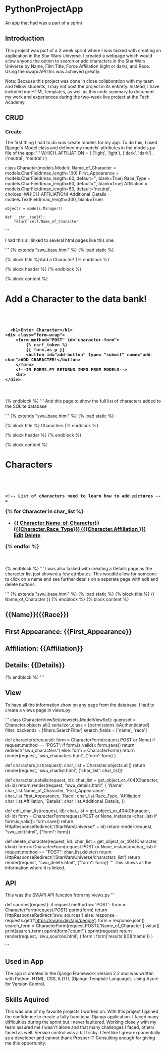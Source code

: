 # PythonProjectApp
 An app that had was a part of a sprint
 
 ## Introduction
 This project was part of a 2 week sprint where I was tasked with creating an application in the Star Wars Universe. I created a webpage which would allow anyone the option to search or add characters in the Star Wars Universe by Name, Film Title, Force Affiliation (light or dark), and Race. Using the swapi API this was achieved greatly.
 
 Note: Because this project was done in close collaboration with my team and fellow students, I may not post the project in its entirety. Instead, I have included my HTML templates, as well as this code summary to document my work and experiences during the two-week live project at the Tech Academy.
 
 
 ## CRUD
 ### Create
 The first thing I had to do was create models for my app. To do this, I used Django's Model class and defined my models' attributes in the models.py file of the app:
 '''
WHICH_AFFILIATION = (
    ('light', 'light'),
    ('dark', 'dark'),
    ('neutral', 'neutral')
)


class Character(models.Model):
    Name_of_Character = models.CharField(max_length=100)
    First_Appearance = models.CharField(max_length=60, default='', blank=True)
    Race_Type = models.CharField(max_length=60, default='', blank=True)
    Affiliation = models.CharField(max_length=60, default='neutral', choices=WHICH_AFFILIATION)
    Additional_Details = models.TextField(max_length=300, blank=True)

    objects = models.Manager()

    def __str__(self):
        return self.Name_of_Character
 '''
 
 I had this all linked to several html pages like this one:
 
 '''
 {% extends "swu_base.html" %}
{% load static %}

{% block title %}Add a Character! {% endblock %}

{% block header %} {% endblock %}

{% block content %}
<h1>Add a Character to the data bank!</h1>
<br><br>
<h3>

      <h1>Enter Character</h1>
    <div class="form-wrap">
        <form method="POST" id="character-form">
            {% csrf_token %}
            {{ form.as_p }}
            <button id="add-button" type= "submit" name="add-char">ADD CHARACTER!</button>
        </form>
        <!--IN FORMS.PY RETURNS INFO FROM MODELS-->
        <br>
    </div>
<br>
</h3>
{% endblock %}
'''
And this page to show the full list of characters added to the SQLite database

'''
{% extends "swu_base.html" %}
{% load static %}

{% block title %} Characters {% endblock %}

{% block header %} {% endblock %}

{% block content %}
<h1>Characters</h1>
<br><br>
<h3>

    <!-- List of characters need to learn how to add pictures -->
{% for Character in char_list %}
        <ul class="listed">
            <li><a href="{% url 'character_details' Character.id %}">{{ Character.Name_of_Character}} ({{Character.Race_Type}}) ({{Character.Affiliation }})</a></li>
            <a class="function-button" href="{% url 'edit_char_list' Character.id %}">Edit</a> <a  class="function-button" href="{% url 'delete_character' Character.id %}">Delete</a>
        </ul>
{% endfor %}



<br>
</h3>
{% endblock %}
'''
I was also tasked with creating a Details page as the character list just showed a few attributes. This woudld allow for someone to click on a name and see further details on a seperate page with edit and delete buttons.

'''
{% extends "swu_base.html" %}
{% load static %}
{% block title %} {{ Name_of_Character }} {% endblock %}
{% block content %}

<h2>{{Name}}({{Race}})</h2>
<h2>First Appearance: {{First_Appearance}}</h2>
<h2>Affiliation: {{Affiliation}}</h2>
<h2>Details: {{Details}}</h2>


{% endblock %}
'''

## View
To have all the information show on any page from the database. I had to create a views page in views.py 

'''
class CharacterViewSet(viewsets.ModelViewSet):
    queryset = Character.objects.all()
    serializer_class = [permissions.IsAuthenticated]
    filter_backends = [filters.SearchFilter]
    search_fields = ['name', 'race']


def characters(request):
    form = CharacterForm(request.POST or None)
    if request.method == 'POST':
        if form.is_valid():
            form.save()
            return redirect("swu_characters")
        else:
            form = CharacterForm()
    return render(request, 'swu_characters.html',
                  {'form': form}
                  )


def characters_list(request):
    char_list = Character.objects.all()
    return render(request, 'swu_charlist.html', {'char_list': char_list})


def character_details(request, id):
    char_list = get_object_or_404(Character, id=id)
    return render(request, "swu_details.html", {
        'Name': char_list.Name_of_Character,
        'First_Appearance': char_list.First_Appearance,
        'Race': char_list.Race_Type,
        'Affiliation': char_list.Affiliation,
        'Details': char_list.Additional_Details,
    })


def edit_char_list(request, id):
    char_list = get_object_or_404(Character, id=id)
    form = CharacterForm(request.POST or None, instance=char_list)
    if form.is_valid():
        form.save()
        return HttpResponseRedirect('/StarWarsUniverse/' + id)
    return render(request, "swu_edit.html", {"form": form})


def delete_character(request, id):
    char_list = get_object_or_404(Character, id=id)
    form = CharacterForm(request.POST or None, instance=char_list)
    if request.method == "POST":
        char_list.delete()
        return HttpResponseRedirect('/StarWarsUniverse/characters_list')
    return render(request, "swu_delete.html", {"form": form})
'''
This shows all the information where it is linked.

## API
This was the SWAPI API function from my views.py
'''

def sources(request):
    if request.method == 'POST':
        form = CharacterForm(request.POST)
        pprint(form)
        return HttpResponseRedirect('swu_sources')
    else:
        response = requests.get(f'https://swapi.dev/api/people')
        form = response.json()
        search_term = CharacterForm(request.POST)['Name_of_Character'].value()
        print(search_term)
        pprint(form['count'])
    pprint(request)
    return render(request, 'swu_sources.html',
                  {'form': form['results'][0]['name']}
                  )
                  
'''

## Used in App
The app is created in the Django Framework version 2.2 and was written with Python, HTML, CSS, & DTL (Django-Template Language). Using Azure for Version Control.

## Skills Aquired
This was one of my favorite projects I worked on. With this project I gained the confidence to create a fully functional Django application. I faced many difficulties during the sprint but I never faultered. Working closely with my team assured me I wasn't alone and that many challenges I faced, others faced as well. Version control was a bit tricky. I feel like I grew exponentially as a developer and cannot thank Prosper IT Consulting enough for giving me this opportunity.
